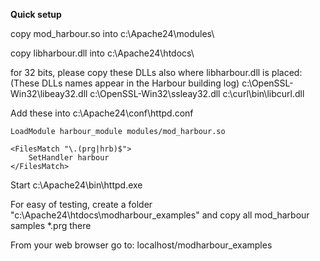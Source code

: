 **Quick setup**

copy mod_harbour.so into c:\Apache24\modules\

copy libharbour.dll into c:\Apache24\htdocs\

for 32 bits, please copy these DLLs also where libharbour.dll is placed:
(These DLLs names appear in the Harbour building log)
c:\OpenSSL-Win32\libeay32.dll 
c:\OpenSSL-Win32\ssleay32.dll 
c:\curl\bin\libcurl.dll

Add these into c:\Apache24\conf\httpd.conf

```
LoadModule harbour_module modules/mod_harbour.so

<FilesMatch "\.(prg|hrb)$">
    SetHandler harbour
</FilesMatch>
```

Start c:\Apache24\bin\httpd.exe

For easy of testing, create a folder "c:\Apache24\htdocs\modharbour_examples\" and copy all mod_harbour samples *.prg there

From your web browser go to: localhost/modharbour_examples
